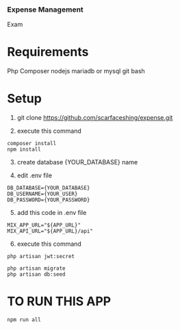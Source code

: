 ### Expense Management
 Exam

# Requirements
Php
Composer
nodejs
mariadb or mysql
git bash

# Setup

1. git clone https://github.com/scarfaceshing/expense.git

2. execute this command 
```
composer install
npm install
```

3. create database {YOUR_DATABASE} name

4. edit .env file

```
DB_DATABASE={YOUR_DATABASE}
DB_USERNAME={YOUR_USER}
DB_PASSWORD={YOUR_PASSWORD}
```

5. add this code in .env file

```
MIX_APP_URL="${APP_URL}"
MIX_API_URL="${APP_URL}/api"
```

6. execute this command 

```
php artisan jwt:secret
```

```
php artisan migrate
php artisan db:seed
```

# TO RUN THIS APP
```
npm run all
```


